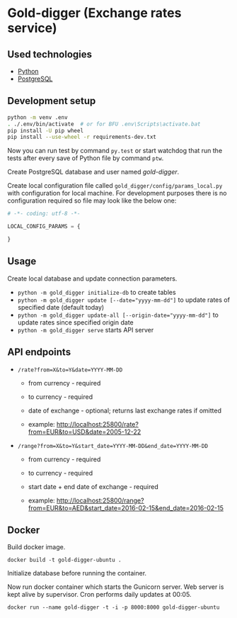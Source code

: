 # Gold-digger (Exchange rates service)


## Used technologies
 - [Python](https://www.python.org/)
 - [PostgreSQL](http://www.postgresql.org/)


## Development setup
```sh
python -m venv .env
. ./.env/bin/activate  # or for BFU .env\Scripts\activate.bat
pip install -U pip wheel
pip install --use-wheel -r requirements-dev.txt
```

Now you can run test by command `py.test` or start watchdog that run the tests
after every save of Python file by command `ptw`.

Create PostgreSQL database and user named *gold-digger*.

Create local configuration file called `gold_digger/config/params_local.py` with configuration for local machine.
For development purposes there is no configuration required so file may look like the below one:

```python
# -*- coding: utf-8 -*-

LOCAL_CONFIG_PARAMS = {

}
```

## Usage
Create local database and update connection parameters.

* `python -m gold_digger initialize-db` to create tables
* `python -m gold_digger update [--date="yyyy-mm-dd"]` to update rates of specified date (default today)
* `python -m gold_digger update-all [--origin-date="yyyy-mm-dd"]` to update rates since specified origin date
* `python -m gold_digger serve` starts API server

## API endpoints

* `/rate?from=X&to=Y&date=YYYY-MM-DD`
	* from currency - required
	* to currency - required 
	* date of exchange - optional; returns last exchange rates if omitted 

	* example: [http://localhost:25800/rate?from=EUR&to=USD&date=2005-12-22](http://localhost:25800/rate?from=EUR&to=USD&date=2005-12-22)

* `/range?from=X&to=Y&start_date=YYYY-MM-DD&end_date=YYYY-MM-DD`
	* from currency - required
	* to currency - required
	* start date + end date of exchange - required
	
    * example: [http://localhost:25800/range?from=EUR&to=AED&start_date=2016-02-15&end_date=2016-02-15](http://localhost:25800/range?from=EUR&to=AED&start_date=2016-02-15&end_date=2016-02-15)
    
## Docker
Build docker image.

`docker build -t gold-digger-ubuntu .`

Initialize database before running the container.

Now run docker container which starts the Gunicorn server. Web server is kept alive by supervisor. Cron performs daily updates at 00:05.

`docker run --name gold-digger -t -i -p 8000:8000 gold-digger-ubuntu`